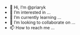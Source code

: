- 👋 Hi, I’m @priaryk
- 👀 I’m interested in ...
- 🌱 I’m currently learning ...
- 💞️ I’m looking to collaborate on ...
- 📫 How to reach me ...

<!---
priaryk/priaryk is a ✨ special ✨ repository because its `README.md` (this file) appears on your GitHub profile.
You can click the Preview link to take a look at your changes.
--->
